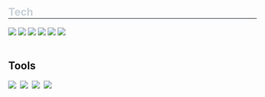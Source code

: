 <h2 style="border-bottom: 1px solid #21262d; color: #c9d1d9;"> Tech </h2>
<div>
    <img src="https://img.shields.io/badge/java-FF6600?style=flat-square&logo=OpenJDK&logoColor=white">
    <img src="https://img.shields.io/badge/Spring-6DB33F?style=flat-square&logo=Spring&logoColor=white">
    <img src="https://img.shields.io/badge/Spring Boot-13C100?style=flat-square&logo=Spring Boot&logoColor=white">
    <img src="https://img.shields.io/badge/Spring Security-006600?style=flat-square&logo=Spring Security&logoColor=white">
    <img src="https://img.shields.io/badge/MySQL-4479A1?style=flat-square&logo=MySQL&logoColor=white">
    <img src="https://img.shields.io/badge/Mariadb-003545?style=flat-square&logo=MariaDB&logoColor=white">
</div>
<br>

<h2>Tools</h2>
<div>
    <img src="https://img.shields.io/badge/git-F05033.svg?style=for-the-badge&logo=git&logoColor=white" />&nbsp
    <img src="https://img.shields.io/badge/github-181717.svg?style=for-the-badge&logo=github&logoColor=white" />&nbsp
    <img src="https://img.shields.io/badge/Notion-F3F3F3.svg?style=for-the-badge&logo=notion&logoColor=black" />&nbsp
    <img src="https://img.shields.io/badge/Intellij IDEA-41454A.svg?style=for-the-badge&logo=visual-studio-code&logoColor=22ABF3" />&nbsp
</div>
